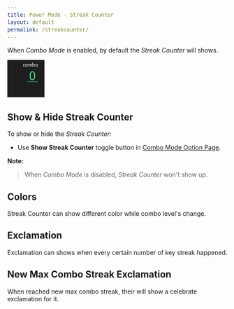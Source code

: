 ```yaml
---
title: Power Mode - Streak Counter
layout: default
permalink: /streakcounter/
---
```


When *Combo Mode* is enabled, by default the *Streak Counter* will shows.

![Streak Counter](StreakCounter.gif)

## **Show** & **Hide** Streak Counter
To show or hide the *Streak Counter*:
* Use **Show Streak Counter** toggle button in [Combo Mode Option Page](../options/combomode/).

**Note:**

> When *Combo Mode* is disabled, *Streak Counter* won't show up.

## Colors
Streak Counter can show different color while combo level's change.

## Exclamation
Exclamation can shows when every certain number of key streak happened.

## New Max Combo Streak Exclamation
When reached new max combo streak, their will show a celebrate exclamation for it.

